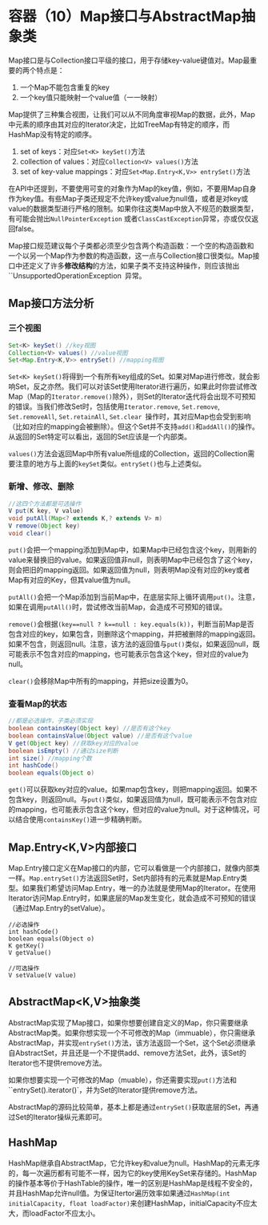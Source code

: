 # 容器（10）Map接口与AbstractMap抽象类

Map接口是与Collection接口平级的接口，用于存储key-value键值对。Map最重要的两个特点是：

1. 一个Map不能包含重复的key
2. 一个key值只能映射一个value值（一一映射）

Map提供了三种集合视图，让我们可以从不同角度审视Map的数据，此外，Map中元素的顺序由其对应的Iterator决定，比如TreeMap有特定的顺序，而HashMap没有特定的顺序。

1. set of keys：对应`Set<K> keySet()`方法
2. collection of values：对应`Collection<V> values()`方法
3. set of key-value mappings：对应`Set<Map.Entry<K,V>> entrySet()`方法

在API中还提到，不要使用可变的对象作为Map的key值，例如，不要用Map自身作为key值。有些Map子类还规定不允许key或value为null值，或者是对key或value的数据类型进行严格的限制。如果你往这类Map中放入不规范的数据类型，有可能会抛出`NullPointerException` 或者`ClassCastException`异常，亦或仅仅返回false。

Map接口规范建议每个子类都必须至少包含两个构造函数：一个空的构造函数和一个以另一个Map作为参数的构造函数，这一点与Collection接口很类似。Map接口中还定义了许多**修改结构**的方法，如果子类不支持这种操作，则应该抛出``UnsupportedOperationException` `异常。

## Map接口方法分析

### 三个视图

```java
Set<K> keySet() //key视图
Collection<V> values() //value视图
Set<Map.Entry<K,V>> entrySet() //mapping视图
```

`Set<K> keySet()`将得到一个有所有key组成的Set。如果对Map进行修改，就会影响Set，反之亦然。我们可以对该Set使用Iterator进行遍历，如果此时你尝试修改Map（Map的`Iterator.remove()`除外），则Set的Iterator迭代将会出现不可预知的错误。当我们修改Set时，包括使用`Iterator.remove`, `Set.remove`, `Set.removeAll`, `Set.retainAll`, `Set.clear `操作时，其对应Map也会受到影响（比如对应的mapping会被删除）。但这个Set并不支持`add()`和`addAll()`的操作。从返回的Set特定可以看出，返回的Set应该是一个内部类。

`values()`方法会返回Map中所有value所组成的Collection，返回的Collection需要注意的地方与上面的`keySet`类似。`entrySet()`也与上述类似。



### 新增、修改、删除

```java
//这四个方法都是可选操作
V put(K key, V value)
void putAll(Map<? extends K,? extends V> m)
V remove(Object key)
void clear()
```

`put()`会把一个mapping添加到Map中，如果Map中已经包含这个key，则用新的value来替换旧的value。如果返回值非null，则表明Map中已经包含了这个key，则会把旧的mapping返回。如果返回值为null，则表明Map没有对应的key或者Map有对应的Key，但其value值为null。

`putAll()`会把一个Map添加到当前Map中，在底层实际上循环调用`put()`。注意，如果在调用`putAll()`时，尝试修改当前Map，会造成不可预知的错误。

`remove()`会根据`(key==null ? k==null : key.equals(k))`，判断当前Map是否包含对应的key，如果包含，则删除这个mapping，并把被删除的mapping返回。如果不包含，则返回null。注意，该方法的返回值与`put()`类似，如果返回null，既可能表示不包含对应的mapping，也可能表示包含这个key，但对应的value为null。

`clear()`会移除Map中所有的mapping，并把size设置为0。

### 查看Map的状态

```java
//都是必选操作，子类必须实现
boolean containsKey(Object key) //是否有这个key
boolean containsValue(Object value) //是否有这个value
V get(Object key) //获取key对应的value
boolean isEmpty() //通过size判断
int size() //mapping个数
int hashCode()
boolean equals(Object o)
```

`get()`可以获取key对应的value。如果map包含key，则把mapping返回。如果不包含key，则返回null。与`put()`类似，如果返回值为null，既可能表示不包含对应的mapping，也可能表示包含这个key，但对应的value为null。对于这种情况，可以结合使用`containsKey()`进一步精确判断。

##  Map.Entry<K,V>内部接口

Map.Entry接口定义在Map接口的内部，它可以看做是一个内部接口，就像内部类一样。`Map.entrySet()`方法返回Set时，Set内部持有的元素就是Map.Entry类型。如果我们希望访问Map.Entry，唯一的办法就是使用Map的Iterator。在使用Iterator访问Map.Entry时，如果底层的Map发生变化，就会造成不可预知的错误（通过Map.Entry的setValue）。

```
//必选操作
int hashCode()
boolean equals(Object o)
K getKey()
V getValue()

//可选操作
V setValue(V value)
```

## AbstractMap<K,V>抽象类

AbstractMap实现了Map接口，如果你想要创建自定义的Map，你只需要继承AbstractMap类。如果你想实现一个不可修改的Map（immuable），你只需继承AbstractMap，并实现`entrySet()`方法，该方法返回一个Set，这个Set必须继承自AbstractSet，并且还是一个不提供add、remove方法Set，此外，该Set的Iterator也不提供remove方法。

如果你想要实现一个可修改的Map（muable），你还需要实现`put()`方法和``entrySet().iterator()`，并为Set的Iterator提供remove方法。

AbstractMap的源码比较简单，基本上都是通过`entrySet()`获取底层的Set，再通过Set的Iterator操纵元素即可。

## HashMap

HashMap继承自AbstractMap，它允许key和value为null。HashMap的元素无序的，每一次遍历都有可能不一样，因为它的key使用KeySet来存储的。HashMap的操作基本等价于HashTable的操作，唯一的区别是HashMap是线程不安全的，并且HashMap允许null值。为保证Itertor遍历效率如果通过`HashMap(int initialCapacity, float loadFactor)`来创建HashMap，initialCapacity不应太大，而loadFactor不应太小。

